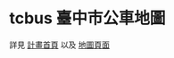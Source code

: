 # tcbus 臺中市公車地圖

詳見 [計畫首頁](https://g0v.github.io/tcbus/)
以及 [地圖頁面](https://g0v.github.io/tcbus/tcbus.html)
